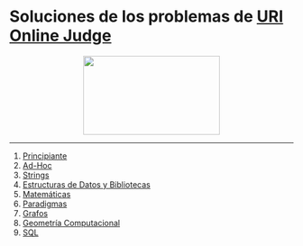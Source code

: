 # Soluciones de los problemas de [URI Online Judge](urionlinejudge.com.br)
<p align="center">
  <img width="242" height="140" src="https://code4solved.files.wordpress.com/2018/09/op.png">
</p>

---

1. [Principiante](https://github.com/ProgamacionCompetitivaUTFSM/ProgramacionCompetitivaUSM/tree/master/soluciones/URI/problemas/principiante)
2. [Ad-Hoc](https://github.com/ProgamacionCompetitivaUTFSM/ProgramacionCompetitivaUSM/tree/master/soluciones/URI/problemas/adhoc)
3. [Strings](https://github.com/ProgamacionCompetitivaUTFSM/ProgramacionCompetitivaUSM/tree/master/soluciones/URI/problemas/strings)
4. [Estructuras de Datos y Bibliotecas](https://github.com/ProgamacionCompetitivaUTFSM/ProgramacionCompetitivaUSM/tree/master/soluciones/URI/problemas/edd_y_bibliotecas)
5. [Matemáticas](https://github.com/ProgamacionCompetitivaUTFSM/ProgramacionCompetitivaUSM/tree/master/soluciones/URI/problemas/matematicas)
6. [Paradigmas](https://github.com/ProgamacionCompetitivaUTFSM/ProgramacionCompetitivaUSM/tree/master/soluciones/URI/problemas/paradigmas)
7. [Grafos](https://github.com/ProgamacionCompetitivaUTFSM/ProgramacionCompetitivaUSM/tree/master/soluciones/URI/problemas/grafos)
8. [Geometría Computacional](https://github.com/ProgamacionCompetitivaUTFSM/ProgramacionCompetitivaUSM/tree/master/soluciones/URI/problemas/geometria_comp)
9. [SQL](https://github.com/ProgamacionCompetitivaUTFSM/ProgramacionCompetitivaUSM/tree/master/soluciones/URI/problemas/sql)
